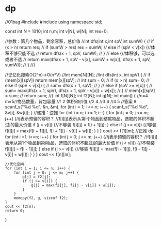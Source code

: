 # dp
//01bag
#include<iostream>
#include<cstring>
using namespace std;

const int N = 1010;
int n,m;
int v[N], w[N];
int res=0;

//参数：第几个物品，剩余容积，总价值
//int dfs(int x,int spV,int sumW) {
//	if (x > n) return res;
//	if (sumW > res) res = sumW;
//	else if (spV < v[x]) {//体积不够只能不选
//		return dfs(x + 1, spV, sumW);
//	}
//	else {//体积够，可以选或者不选
//		return max(dfs(x + 1, spV - v[x], sumW + w[x]), dfs(x + 1, spV, sumW));
//	}
//}

//记忆化搜索O(2^n)->O(n*V)
//int mem[N][N];
//int dfs(int x, int spV) {
//	if (mem[x][spV]) return mem[x][spV];
//	int sum = 0;
//	if (x > n) sum= 0;
//	else if (spV < v[x]) {
//		sum= dfs(x + 1, spV);
//	}
//	else if (spV >= v[x]) {
//		sum= max(dfs(x + 1, spV), dfs(x + 1, spV - v[x]) + w[x]);
//	}
//	mem[x][spV] = sum;
//	return sum;
//}
int f[N][N];
int f2[N];
int g[N];
int main() {
	//n=4  m=5//物品数量，背包容量
	//1 2  体积和价值
	//2 4
	//3 4
	//4 5 
	//答案 8
	scanf_s("%d %d", &n, &m);
	for (int i = 1; i <= n; i++) {
		scanf_s("%d %d", &v[i], &w[i]);
	}
	//递推：逆推
	for (int i = n; i >= 1; i--) {
		for (int j = 0; j <= m; j++) {//j表示预留的容积？
			//f[i][j]表示从第i个物品到结尾物品，选取的体积不超过j的最大价值
			if (j < v[i]) {//不够装
				f[i][j] = f[i + 1][j];
			}
			else if (j >= v[i]) {//够装
				f[i][j] = max(f[i + 1][j], f[i + 1][j - v[i]] + w[i]);
			}
		}
	}
	cout << f[1][m];
	//正推 dp
	for (int i =1; i<=n; i++) {
		for (int j = 0; j <= m; j++) {//j表示预留的容积？
			//f[i][j]表示从第1个物品到第i物品，选取的体积不超过j的最大价值
			if (j < v[i]) {//不够装
				f[i][j] = f[i - 1][j];
			}
			else if (j >= v[i]) {//够装
				f[i][j] = max(f[i - 1][j], f[i - 1][j - v[i]] + w[i]);
			}
		}
	}
	cout << f[n][m];

	//优化空间
	for (int i = 1; i <= n; i++) {
		for (int j = 0; j <= m; j++) {
			g[j] = f2[j];
			if (j >= v[i]) {
				g[j] = max(f2[j], f2[j - v[i]] + w[i]);
			}
		}
		memcpy(f2, g, sizeof f2);
	}
	cout << f2[m];
	return 0;
}
